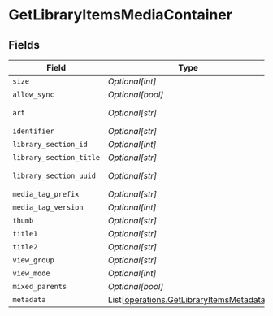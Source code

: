 # GetLibraryItemsMediaContainer


## Fields

| Field                                                                                          | Type                                                                                           | Required                                                                                       | Description                                                                                    | Example                                                                                        |
| ---------------------------------------------------------------------------------------------- | ---------------------------------------------------------------------------------------------- | ---------------------------------------------------------------------------------------------- | ---------------------------------------------------------------------------------------------- | ---------------------------------------------------------------------------------------------- |
| `size`                                                                                         | *Optional[int]*                                                                                | :heavy_minus_sign:                                                                             | N/A                                                                                            | 70                                                                                             |
| `allow_sync`                                                                                   | *Optional[bool]*                                                                               | :heavy_minus_sign:                                                                             | N/A                                                                                            | true                                                                                           |
| `art`                                                                                          | *Optional[str]*                                                                                | :heavy_minus_sign:                                                                             | N/A                                                                                            | /:/resources/movie-fanart.jpg                                                                  |
| `identifier`                                                                                   | *Optional[str]*                                                                                | :heavy_minus_sign:                                                                             | N/A                                                                                            | com.plexapp.plugins.library                                                                    |
| `library_section_id`                                                                           | *Optional[int]*                                                                                | :heavy_minus_sign:                                                                             | N/A                                                                                            | 1                                                                                              |
| `library_section_title`                                                                        | *Optional[str]*                                                                                | :heavy_minus_sign:                                                                             | N/A                                                                                            | Movies                                                                                         |
| `library_section_uuid`                                                                         | *Optional[str]*                                                                                | :heavy_minus_sign:                                                                             | N/A                                                                                            | 322a231a-b7f7-49f5-920f-14c61199cd30                                                           |
| `media_tag_prefix`                                                                             | *Optional[str]*                                                                                | :heavy_minus_sign:                                                                             | N/A                                                                                            | /system/bundle/media/flags/                                                                    |
| `media_tag_version`                                                                            | *Optional[int]*                                                                                | :heavy_minus_sign:                                                                             | N/A                                                                                            | 1701731894                                                                                     |
| `thumb`                                                                                        | *Optional[str]*                                                                                | :heavy_minus_sign:                                                                             | N/A                                                                                            | /:/resources/movie.png                                                                         |
| `title1`                                                                                       | *Optional[str]*                                                                                | :heavy_minus_sign:                                                                             | N/A                                                                                            | Movies                                                                                         |
| `title2`                                                                                       | *Optional[str]*                                                                                | :heavy_minus_sign:                                                                             | N/A                                                                                            | Recently Released                                                                              |
| `view_group`                                                                                   | *Optional[str]*                                                                                | :heavy_minus_sign:                                                                             | N/A                                                                                            | movie                                                                                          |
| `view_mode`                                                                                    | *Optional[int]*                                                                                | :heavy_minus_sign:                                                                             | N/A                                                                                            | 65592                                                                                          |
| `mixed_parents`                                                                                | *Optional[bool]*                                                                               | :heavy_minus_sign:                                                                             | N/A                                                                                            | true                                                                                           |
| `metadata`                                                                                     | List[[operations.GetLibraryItemsMetadata](../../models/operations/getlibraryitemsmetadata.md)] | :heavy_minus_sign:                                                                             | N/A                                                                                            |                                                                                                |